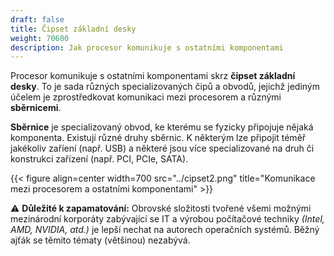 ```yaml
---
draft: false
title: Čipset základní desky
weight: 70600
description: Jak procesor komunikuje s ostatními komponentami
---
```


Procesor komunikuje s ostatními komponentami skrz **čipset základní desky**. To je sada různých specializovaných čipů a obvodů, jejichž jediným účelem je zprostředkovat komunikaci mezi procesorem a různými **sběrnicemi**.

**Sběrnice** je specializovaný obvod, ke kterému se fyzicky připojuje nějaká komponenta. Existují různé druhy sběrnic. K některým lze připojit téměř jakékoliv zaříení (např. USB) a některé jsou více specializované na druh či konstrukci zařízení (např. PCI, PCIe, SATA).

{{< figure align=center width=700 src="../cipset2.png" title="Komunikace mezi procesorem a ostatními komponentami" >}}

<div class="note-blue">

⚠️ **Důležité k zapamatování:** Obrovské složitosti tvořené všemi možnými mezinárodní korporáty zabývající se IT a výrobou počítačové techniky *(Intel, AMD, NVIDIA, atd.)* je lepší nechat na autorech operačních systémů. Běžný ajťák se těmito tématy (většinou) nezabývá.

</div>